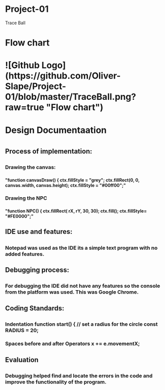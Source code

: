 # Project-01
Trace Ball

<h1> Flow chart <h1>
![Github Logo] (https://github.com/Oliver-Slape/Project-01/blob/master/TraceBall.png?raw=true "Flow chart")


<h1> Design Documentaation <h1>
<h2> Process of implementation:<h2>

<h3> Drawing the canvas:<h3> <h4> "function canvasDraw() {
  			ctx.fillStyle = "grey";
  			ctx.fillRect(0, 0, canvas.width, canvas.height);
  			ctx.fillStyle = "#00ff00";"
<h4> 

<h3> Drawing the NPC <h3> <h4> "function NPC() {
					ctx.fillRect( rX, rY, 30, 30);
					ctx.fill();
					ctx.fillStyle= "#FE0000";"
<h4>

<h2> IDE use and features: <h2>

<h3> Notepad was used as the IDE its a simple text program with no added features. <h3>

<h2> Debugging process: <h2> 

<h3> For debugging the IDE did not have any features so the console from the platform was used. This was Google Chrome. <h3>

<h2> Coding Standards: <h2>

<h3> Indentation 
function start() {
			// set a radius for the circle
			const RADIUS = 20;
<h3> 

<h3> Spaces before and after Operators 
x += e.movementX;

<h3>

<h2> Evaluation <h2>

<h3> Debugging helped find and locate the errors in the code and improve the functionality of the program. <h3>
